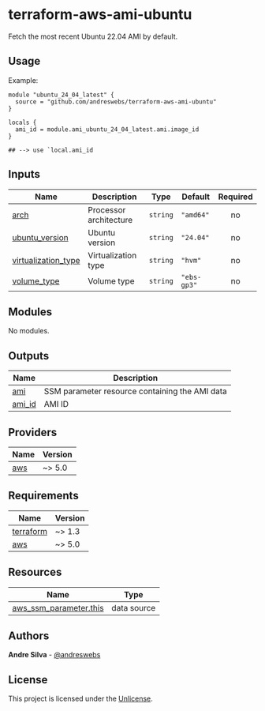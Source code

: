 # terraform-aws-ami-ubuntu

Fetch the most recent Ubuntu 22.04 AMI by default.

[//]: # (BEGIN_TF_DOCS)


## Usage

Example:

```hcl
module "ubuntu_24_04_latest" {
  source = "github.com/andreswebs/terraform-aws-ami-ubuntu"
}

locals {
  ami_id = module.ami_ubuntu_24_04_latest.ami.image_id
}

## --> use `local.ami_id
```



## Inputs

| Name | Description | Type | Default | Required |
|------|-------------|------|---------|:--------:|
| <a name="input_arch"></a> [arch](#input\_arch) | Processor architecture | `string` | `"amd64"` | no |
| <a name="input_ubuntu_version"></a> [ubuntu\_version](#input\_ubuntu\_version) | Ubuntu version | `string` | `"24.04"` | no |
| <a name="input_virtualization_type"></a> [virtualization\_type](#input\_virtualization\_type) | Virtualization type | `string` | `"hvm"` | no |
| <a name="input_volume_type"></a> [volume\_type](#input\_volume\_type) | Volume type | `string` | `"ebs-gp3"` | no |

## Modules

No modules.

## Outputs

| Name | Description |
|------|-------------|
| <a name="output_ami"></a> [ami](#output\_ami) | SSM parameter resource containing the AMI data |
| <a name="output_ami_id"></a> [ami\_id](#output\_ami\_id) | AMI ID |

## Providers

| Name | Version |
|------|---------|
| <a name="provider_aws"></a> [aws](#provider\_aws) | ~> 5.0 |

## Requirements

| Name | Version |
|------|---------|
| <a name="requirement_terraform"></a> [terraform](#requirement\_terraform) | ~> 1.3 |
| <a name="requirement_aws"></a> [aws](#requirement\_aws) | ~> 5.0 |

## Resources

| Name | Type |
|------|------|
| [aws_ssm_parameter.this](https://registry.terraform.io/providers/hashicorp/aws/latest/docs/data-sources/ssm_parameter) | data source |

[//]: # (END_TF_DOCS)

## Authors

**Andre Silva** - [@andreswebs](https://github.com/andreswebs)

## License

This project is licensed under the [Unlicense](UNLICENSE.md).
